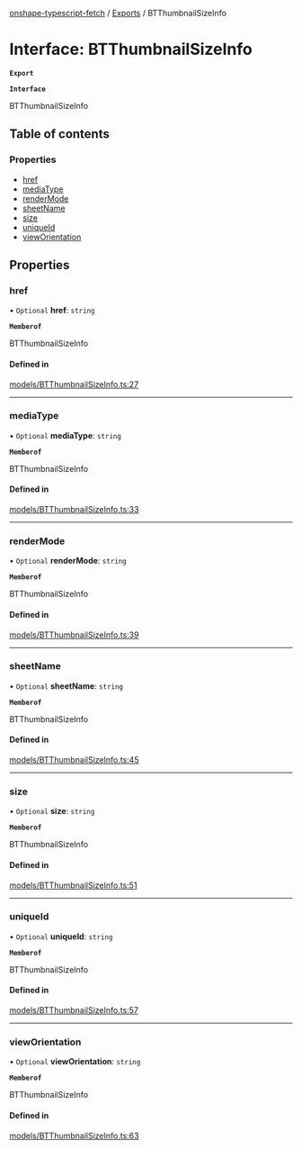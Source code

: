 [onshape-typescript-fetch](../README.md) / [Exports](../modules.md) / BTThumbnailSizeInfo

# Interface: BTThumbnailSizeInfo

**`Export`**

**`Interface`**

BTThumbnailSizeInfo

## Table of contents

### Properties

- [href](BTThumbnailSizeInfo.md#href)
- [mediaType](BTThumbnailSizeInfo.md#mediatype)
- [renderMode](BTThumbnailSizeInfo.md#rendermode)
- [sheetName](BTThumbnailSizeInfo.md#sheetname)
- [size](BTThumbnailSizeInfo.md#size)
- [uniqueId](BTThumbnailSizeInfo.md#uniqueid)
- [viewOrientation](BTThumbnailSizeInfo.md#vieworientation)

## Properties

### href

• `Optional` **href**: `string`

**`Memberof`**

BTThumbnailSizeInfo

#### Defined in

[models/BTThumbnailSizeInfo.ts:27](https://github.com/toebes/onshape-typescript-fetch/blob/3e11ae1/models/BTThumbnailSizeInfo.ts#L27)

___

### mediaType

• `Optional` **mediaType**: `string`

**`Memberof`**

BTThumbnailSizeInfo

#### Defined in

[models/BTThumbnailSizeInfo.ts:33](https://github.com/toebes/onshape-typescript-fetch/blob/3e11ae1/models/BTThumbnailSizeInfo.ts#L33)

___

### renderMode

• `Optional` **renderMode**: `string`

**`Memberof`**

BTThumbnailSizeInfo

#### Defined in

[models/BTThumbnailSizeInfo.ts:39](https://github.com/toebes/onshape-typescript-fetch/blob/3e11ae1/models/BTThumbnailSizeInfo.ts#L39)

___

### sheetName

• `Optional` **sheetName**: `string`

**`Memberof`**

BTThumbnailSizeInfo

#### Defined in

[models/BTThumbnailSizeInfo.ts:45](https://github.com/toebes/onshape-typescript-fetch/blob/3e11ae1/models/BTThumbnailSizeInfo.ts#L45)

___

### size

• `Optional` **size**: `string`

**`Memberof`**

BTThumbnailSizeInfo

#### Defined in

[models/BTThumbnailSizeInfo.ts:51](https://github.com/toebes/onshape-typescript-fetch/blob/3e11ae1/models/BTThumbnailSizeInfo.ts#L51)

___

### uniqueId

• `Optional` **uniqueId**: `string`

**`Memberof`**

BTThumbnailSizeInfo

#### Defined in

[models/BTThumbnailSizeInfo.ts:57](https://github.com/toebes/onshape-typescript-fetch/blob/3e11ae1/models/BTThumbnailSizeInfo.ts#L57)

___

### viewOrientation

• `Optional` **viewOrientation**: `string`

**`Memberof`**

BTThumbnailSizeInfo

#### Defined in

[models/BTThumbnailSizeInfo.ts:63](https://github.com/toebes/onshape-typescript-fetch/blob/3e11ae1/models/BTThumbnailSizeInfo.ts#L63)

